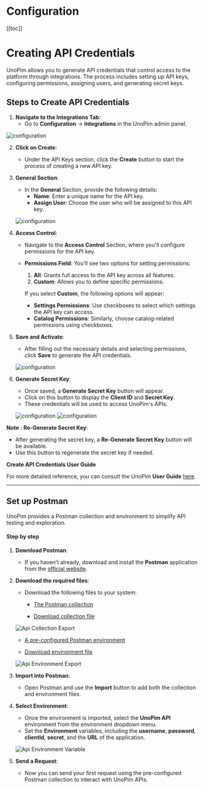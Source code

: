 # Configuration

[[toc]]

# Creating API Credentials

UnoPim allows you to generate API credentials that control access to the platform through integrations. The process includes setting up API keys, configuring permissions, assigning users, and generating secret keys.

## Steps to Create API Credentials

1. **Navigate to the Integrations Tab**:
   - Go to **Configuration** -> **Integrations** in the UnoPim admin panel.

  ![configuration](../../assets/0.1/images/configuration.png)

2. **Click on Create**:
   - Under the API Keys section, click the **Create** button to start the process of creating a new API key.

3. **General Section**:
   - In the **General** Section, provide the following details:
     - **Name**: Enter a unique name for the API key.
     - **Assign User**: Choose the user who will be assigned to this API key.

    ![configuration](../../assets/0.1/images/saveIntegration.png)

4. **Access Control**:
   - Navigate to the **Access Control** Section, where you'll configure permissions for the API key.

   - **Permissions Field**: You’ll see two options for setting permissions:
     1. **All**: Grants full access to the API key across all features.
     2. **Custom**: Allows you to define specific permissions.
     
     If you select **Custom**, the following options will appear:
     - **Settings Permissions**: Use checkboxes to select which settings the API key can access.
     - **Catalog Permissions**: Similarly, choose catalog-related permissions using checkboxes.

5. **Save and Activate**:
   - After filling out the necessary details and selecting permissions, click **Save** to generate the API credentials.

   ![configuration](../../assets/0.1/images/saveIntegration.png)

6. **Generate Secret Key**:
   - Once saved, a **Generate Secret Key** button will appear.
   - Click on this button to display the **Client ID** and **Secret Key**.
   - These credentials will be used to access UnoPim's APIs.

   ![configuration](../../assets/0.1/images/generate.png)
   ![configuration](../../assets/0.1/images/apiKey.png)


**Note** : 
**Re-Generate Secret Key**:
   - After generating the secret key, a **Re-Generate Secret Key** button will be available.
   - Use this button to regenerate the secret key if needed.

**Create API Credentials User Guide**

For more detailed reference, you can consult the UnoPim **User Guide** [here](https://docs.unopim.com/1.0/configuration/integration.html).

---

## Set up Postman

UnoPim provides a Postman collection and environment to simplify API testing and exploration.

#### Step by step

1. **Download Postman**:
   - If you haven’t already, download and install the **Postman** application from the [official website](https://www.postman.com/downloads/).

2. **Download the required files**:
   - Download the following files to your system:
     - [The Postman collection](https://www.postman.com/unopim/unopim-apis/collection/kzy03uh/official-unopim-apis)

     - [Download collection file](../../postman_collection.json)

    ![Api Collection Export](../../assets/0.1/images/collection_export.png)

     - [A pre-configured Postman environment](https://www.postman.com/unopim/unopim-apis/environment/37137259-33153010-2118-486f-bafe-2ed0b75ad39d)

     - [Download environment file](../../postman_environment.json)

    ![Api Environment Export](../../assets/0.1/images/environment_export.png)

3. **Import into Postman**:
   - Open Postman and use the **Import** button to add both the collection and environment files.
   
4. **Select Environment**:
   - Once the environment is imported, select the **UnoPim API** environment from the environment dropdown menu.
   - Set the **Environment** variables, including the **username**, **password**, **clientId**, **secret**, and the **URL** of the application.

   ![Api Environment Variable](../../assets/0.1/images/environment_variable.png)

5. **Send a Request**:
   - Now you can send your first request using the pre-configured Postman collection to interact with UnoPim APIs.